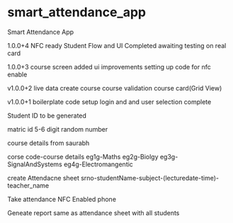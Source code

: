 # smart_attendance_app

Smart Attendance App

1.0.0+4
NFC ready 
Student Flow and UI Completed
awaiting testing on real card

1.0.0+3
course screen added
ui improvements
setting up code for nfc enable

v1.0.0+2
live data
create course
course validation
course card(Grid View) 

v1.0.0+1
boilerplate code setup
login and and user selection complete

Student ID to be generated

matric id 5-6 digit random number

course details from saurabh

corse code-course details
eg1g-Maths
eg2g-Biolgy
eg3g-SignalAndSystems
eg4g-Electromangentic

create Attendacne sheet
srno-studentName-subject-(lecturedate-time)-teacher_name

Take attendance
NFC Enabled phone

Geneate report
same as attendance sheet with all students
